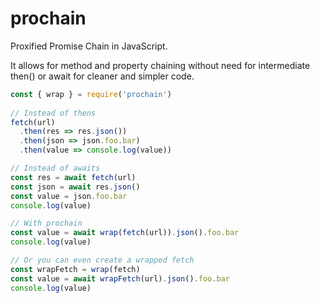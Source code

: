 # prochain

Proxified Promise Chain in JavaScript.

It allows for method and property chaining without need for intermediate then() or await for cleaner and simpler code.

```js
const { wrap } = require('prochain')
 
// Instead of thens
fetch(url)
  .then(res => res.json())
  .then(json => json.foo.bar)
  .then(value => console.log(value))

// Instead of awaits
const res = await fetch(url)
const json = await res.json()
const value = json.foo.bar
console.log(value)

// With prochain
const value = await wrap(fetch(url)).json().foo.bar
console.log(value)

// Or you can even create a wrapped fetch
const wrapFetch = wrap(fetch)
const value = await wrapFetch(url).json().foo.bar
console.log(value)
```
